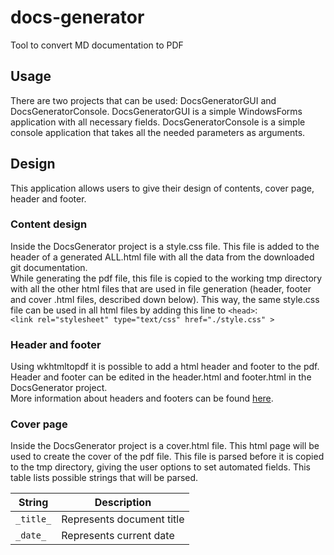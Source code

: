 # docs-generator
Tool to convert MD documentation to PDF
## Usage
There are two projects that can be used: DocsGeneratorGUI and DocsGeneratorConsole. DocsGeneratorGUI is a simple WindowsForms application
with all necessary fields. DocsGeneratorConsole is a simple console application that takes all the needed parameters as arguments.

## Design
This application allows users to give their design of contents, cover page, header and footer.

### Content design
Inside the DocsGenerator project is a style.css file. This file is added to the header of a generated ALL.html file with all the data from 
the downloaded git documentation. <br />
While generating the pdf file, this file is copied to the working tmp directory with all the other html 
files that are used in file generation (header, footer and cover .html files, described down below). This way, the same style.css file can
be used in all html files by adding this line to `<head>`: <br/>
`<link rel="stylesheet" type="text/css" href="./style.css" >`

### Header and footer
Using wkhtmltopdf it is possible to add a html header and footer to the pdf. Header and footer can be edited in the header.html and 
footer.html in the DocsGenerator project.<br />
More information about headers and footers can be found [here](https://wkhtmltopdf.org/usage/wkhtmltopdf.txt "wkhtmltopdf documentation").

### Cover page
Inside the DocsGenerator project is a cover.html file. This html page will be used to create the cover of the pdf file. This file is parsed
before it is copied to the tmp directory, giving the user options to set automated fields. This table lists possible strings that will be
parsed.<br />

| String     | Description               |
| ---------- | ------------------------- |
| `_title_`  | Represents document title |
| `_date_`   | Represents current date   |

